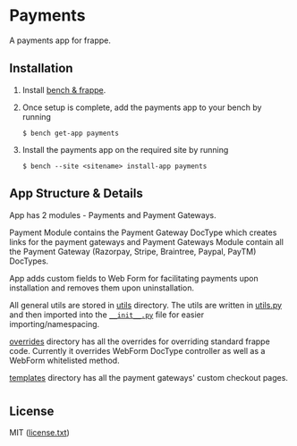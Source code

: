 # Payments

A payments app for frappe.

## Installation
1. Install [bench & frappe](https://frappeframework.com/docs/v14/user/en/installation).

2. Once setup is complete, add the payments app to your bench by running
    ```
    $ bench get-app payments
    ```
3. Install the payments app on the required site by running
    ```
    $ bench --site <sitename> install-app payments
    ```

## App Structure & Details
App has 2 modules - Payments and Payment Gateways.

Payment Module contains the Payment Gateway DocType which creates links for the payment gateways and Payment Gateways Module contain all the Payment Gateway (Razorpay, Stripe, Braintree, Paypal, PayTM) DocTypes.

App adds custom fields to Web Form for facilitating payments upon installation and removes them upon uninstallation.

All general utils are stored in [utils](payments/utils) directory. The utils are written in [utils.py](payments/utils/utils.py) and then imported into the [`__init__.py`](payments/utils/__init__.py) file for easier importing/namespacing.

[overrides](payments/overrides) directory has all the overrides for overriding standard frappe code. Currently it overrides WebForm DocType controller as well as a WebForm whitelisted method.

[templates](payments/templates) directory has all the payment gateways' custom checkout pages.

#

## License
MIT ([license.txt](license.txt))
